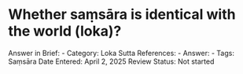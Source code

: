 # Whether saṃsāra is identical with the world (loka)?

Answer in Brief: -
 Category: Loka
Sutta References: -
Answer: -
Tags: Saṃsāra
Date Entered: April 2, 2025
Review Status: Not started